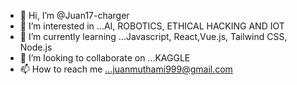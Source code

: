 - 👋 Hi, I’m @Juan17-charger
- 👀 I’m interested in ...AI, ROBOTICS, ETHICAL HACKING AND IOT
- 🌱 I’m currently learning ...Javascript, React,Vue.js, Tailwind CSS, Node.js
- 💞️ I’m looking to collaborate on ...KAGGLE
- 📫 How to reach me ...juanmuthami999@gmail.com

<!---
Juan17-charger/Juan17-charger is a ✨ special ✨ repository because its `README.md` (this file) appears on your GitHub profile.
You can click the Preview link to take a look at your changes.
--->
